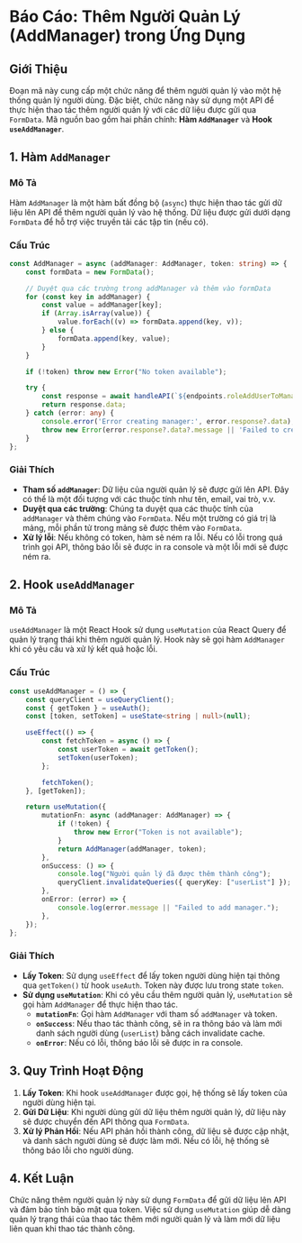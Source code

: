 

# Báo Cáo: Thêm Người Quản Lý (AddManager) trong Ứng Dụng

## Giới Thiệu

Đoạn mã này cung cấp một chức năng để thêm người quản lý vào một hệ thống quản lý người dùng. Đặc biệt, chức năng này sử dụng một API để thực hiện thao tác thêm người quản lý với các dữ liệu được gửi qua `FormData`. Mã nguồn bao gồm hai phần chính: **Hàm `AddManager`** và **Hook `useAddManager`**.

## 1. Hàm `AddManager`

### Mô Tả

Hàm `AddManager` là một hàm bất đồng bộ (`async`) thực hiện thao tác gửi dữ liệu lên API để thêm người quản lý vào hệ thống. Dữ liệu được gửi dưới dạng `FormData` để hỗ trợ việc truyền tải các tập tin (nếu có).

### Cấu Trúc

```typescript
const AddManager = async (addManager: AddManager, token: string) => {
    const formData = new FormData();

    // Duyệt qua các trường trong addManager và thêm vào formData
    for (const key in addManager) {
        const value = addManager[key];
        if (Array.isArray(value)) {
            value.forEach((v) => formData.append(key, v));
        } else {
            formData.append(key, value);
        }
    }

    if (!token) throw new Error("No token available");

    try {
        const response = await handleAPI(`${endpoints.roleAddUserToManager}`, 'POST', formData, token);
        return response.data;
    } catch (error: any) {
        console.error('Error creating manager:', error.response?.data);
        throw new Error(error.response?.data?.message || 'Failed to create manager');
    }
};
```

### Giải Thích

- **Tham số `addManager`**: Dữ liệu của người quản lý sẽ được gửi lên API. Đây có thể là một đối tượng với các thuộc tính như tên, email, vai trò, v.v.
- **Duyệt qua các trường**: Chúng ta duyệt qua các thuộc tính của `addManager` và thêm chúng vào `FormData`. Nếu một trường có giá trị là mảng, mỗi phần tử trong mảng sẽ được thêm vào `FormData`.
- **Xử lý lỗi**: Nếu không có token, hàm sẽ ném ra lỗi. Nếu có lỗi trong quá trình gọi API, thông báo lỗi sẽ được in ra console và một lỗi mới sẽ được ném ra.

## 2. Hook `useAddManager`

### Mô Tả

`useAddManager` là một React Hook sử dụng `useMutation` của React Query để quản lý trạng thái khi thêm người quản lý. Hook này sẽ gọi hàm `AddManager` khi có yêu cầu và xử lý kết quả hoặc lỗi.

### Cấu Trúc

```typescript
const useAddManager = () => {
    const queryClient = useQueryClient();
    const { getToken } = useAuth();
    const [token, setToken] = useState<string | null>(null);

    useEffect(() => {
        const fetchToken = async () => {
            const userToken = await getToken();
            setToken(userToken);
        };

        fetchToken();
    }, [getToken]);

    return useMutation({
        mutationFn: async (addManager: AddManager) => {
            if (!token) {
                throw new Error("Token is not available");
            }
            return AddManager(addManager, token);
        },
        onSuccess: () => {
            console.log("Người quản lý đã được thêm thành công");
            queryClient.invalidateQueries({ queryKey: ["userList"] });
        },
        onError: (error) => {
            console.log(error.message || "Failed to add manager.");
        },
    });
};
```

### Giải Thích

- **Lấy Token**: Sử dụng `useEffect` để lấy token người dùng hiện tại thông qua `getToken()` từ hook `useAuth`. Token này được lưu trong state `token`.
- **Sử dụng `useMutation`**: Khi có yêu cầu thêm người quản lý, `useMutation` sẽ gọi hàm `AddManager` để thực hiện thao tác.
    - **`mutationFn`**: Gọi hàm `AddManager` với tham số `addManager` và token.
    - **`onSuccess`**: Nếu thao tác thành công, sẽ in ra thông báo và làm mới danh sách người dùng (`userList`) bằng cách invalidate cache.
    - **`onError`**: Nếu có lỗi, thông báo lỗi sẽ được in ra console.

## 3. Quy Trình Hoạt Động

1. **Lấy Token**: Khi hook `useAddManager` được gọi, hệ thống sẽ lấy token của người dùng hiện tại.
2. **Gửi Dữ Liệu**: Khi người dùng gửi dữ liệu thêm người quản lý, dữ liệu này sẽ được chuyển đến API thông qua `FormData`.
3. **Xử lý Phản Hồi**: Nếu API phản hồi thành công, dữ liệu sẽ được cập nhật, và danh sách người dùng sẽ được làm mới. Nếu có lỗi, hệ thống sẽ thông báo lỗi cho người dùng.

## 4. Kết Luận

Chức năng thêm người quản lý này sử dụng `FormData` để gửi dữ liệu lên API và đảm bảo tính bảo mật qua token. Việc sử dụng `useMutation` giúp dễ dàng quản lý trạng thái của thao tác thêm mới người quản lý và làm mới dữ liệu liên quan khi thao tác thành công.
